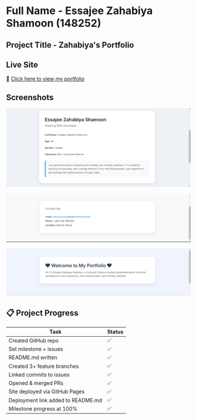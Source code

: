# Full Name - Essajee Zahabiya Shamoon (148252)

## Project Title - Zahabiya's Portfolio

##  Live Site

🔗 [Click here to view my portfolio](https://yourusername.github.io/your-repo-name/)

## Screenshots



![About Me](images/bio_section.png)

![Contact Section](images/contact_section.png)

![Home Section](images/home_section.png)

## 📋 Project Progress

| Task                              | Status |
|-----------------------------------|--------|
| Created GitHub repo               | ✅     |
| Set milestone + issues            | ✅     |
| README.md written                 | ✅     |
| Created 3+ feature branches       | ✅     |
| Linked commits to issues          | ✅     |
| Opened & merged PRs               | ✅     |
| Site deployed via GitHub Pages    | ✅     |
| Deployment link added to README.md| ✅     |
| Milestone progress at 100%        | ✅     |




